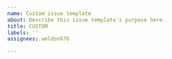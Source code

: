 ```yaml
---
name: Custom issue template
about: Describe this issue template's purpose here.
title: CUSTOM
labels: ''
assignees: weldon676

---
```



